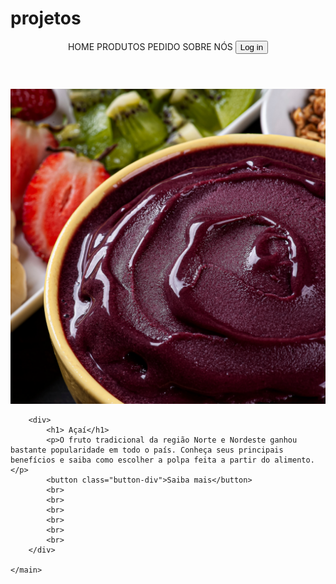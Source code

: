 # projetos
<!DOCTYPE html>
<html lang="pt-br">
<head>
    <meta charset="UTF-8">
    <meta http-equiv="X-UA-Compatible" content="IE=edge">
    <meta name="viewport" content="width=device-width, initial-scale=1.0">
    <link rel="stylesheet" href="jeferson-7.github.io/projetos/style.css">
    <title>Desafio-1</title>
    <bgcolor="black">
</head>
<body>
    <header> <!-- cabeçalho-->
        <a class="link-menu">HOME</a>
        <a class="link-menu">PRODUTOS</a>
        <a class="link-menu">PEDIDO</a>
        <a class="link-menu">SOBRE NÓS</a>
        <button class="button-sign-up">Log in</button>
    </header>
    <main> <!--a Principal-->
        <img src="./açai.png" alt="image do açai">

        <div>
            <h1> Açaí</h1>
            <p>O fruto tradicional da região Norte e Nordeste ganhou bastante popularidade em todo o país. Conheça seus principais benefícios e saiba como escolher a polpa feita a partir do alimento.</p>
            <button class="button-div">Saiba mais</button>
            <br>
            <br>
            <br>
            <br>
            <br>
            <br>
        </div>

    </main>

</body>
</html>
